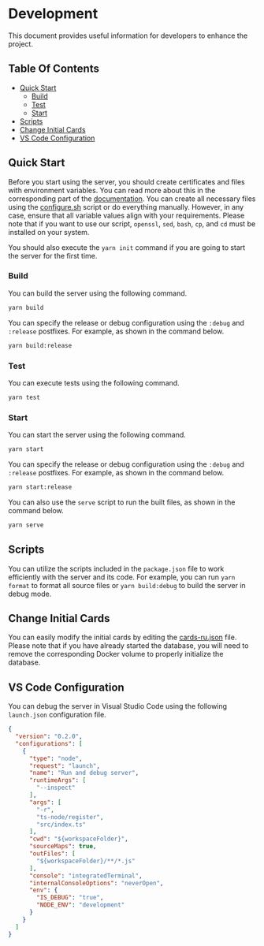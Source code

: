 # Development

This document provides useful information for developers to enhance the project.

## Table Of Contents

*    [Quick Start](#quick-start)
     *    [Build](#build)
     *    [Test](#test)
     *    [Start](#start)
*    [Scripts](#scripts)
*    [Change Initial Cards](#change-initial-cards)
*    [VS Code Configuration](#vs-code-configuration)

## Quick Start

Before you start using the server, you should create certificates and files with environment variables. You can read more about this in the corresponding part of the [documentation](Deployment.md). You can create all necessary files using the [configure.sh](../configure.sh) script or do everything manually. However, in any case, ensure that all variable values align with your requirements. Please note that if you want to use our script, `openssl`, `sed`, `bash`, `cp`, and `cd` must be installed on your system.

You should also execute the `yarn init` command if you are going to start the server for the first time.

### Build

You can build the server using the following command.

```bash
yarn build
```

You can specify the release or debug configuration using the `:debug` and `:release` postfixes. For example, as shown in the command below.

```bash
yarn build:release
```

### Test

You can execute tests using the following command.

```bash
yarn test
```

### Start

You can start the server using the following command.

```bash
yarn start
```

You can specify the release or debug configuration using the `:debug` and `:release` postfixes. For example, as shown in the command below.

```bash
yarn start:release
```

You can also use the `serve` script to run the built files, as shown in the command below.

```bash
yarn serve
```

## Scripts

You can utilize the scripts included in the `package.json` file to work efficiently with the server and its code. For example, you can run `yarn format` to format all source files or `yarn build:debug` to build the server in debug mode.

## Change Initial Cards

You can easily modify the initial cards by editing the [cards-ru.json](../scripts/mongo-init/cards-ru.json) file. Please note that if you have already started the database, you will need to remove the corresponding Docker volume to properly initialize the database.

## VS Code Configuration

You can debug the server in Visual Studio Code using the following `launch.json` configuration file.

```json
{
  "version": "0.2.0",
  "configurations": [
    {
      "type": "node",
      "request": "launch",
      "name": "Run and debug server",
      "runtimeArgs": [
        "--inspect"
      ],
      "args": [
        "-r",
        "ts-node/register",
        "src/index.ts"
      ],
      "cwd": "${workspaceFolder}",
      "sourceMaps": true,
      "outFiles": [
        "${workspaceFolder}/**/*.js"
      ],
      "console": "integratedTerminal",
      "internalConsoleOptions": "neverOpen",
      "env": {
        "IS_DEBUG": "true",
        "NODE_ENV": "development"
      }
    }
  ]
}
```
